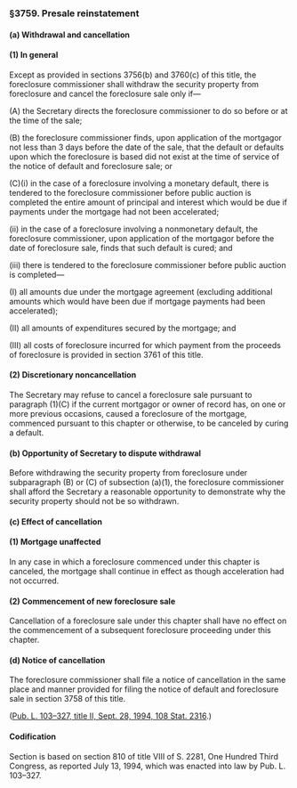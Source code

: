 ### §3759. Presale reinstatement ###

[]()

#### (a) Withdrawal and cancellation ####

[]()

#### (1) In general ####

Except as provided in sections 3756(b) and 3760(c) of this title, the foreclosure commissioner shall withdraw the security property from foreclosure and cancel the foreclosure sale only if—

[]()

(A) the Secretary directs the foreclosure commissioner to do so before or at the time of the sale;

[]()

(B) the foreclosure commissioner finds, upon application of the mortgagor not less than 3 days before the date of the sale, that the default or defaults upon which the foreclosure is based did not exist at the time of service of the notice of default and foreclosure sale; or

[]()[]()

(C)(i) in the case of a foreclosure involving a monetary default, there is tendered to the foreclosure commissioner before public auction is completed the entire amount of principal and interest which would be due if payments under the mortgage had not been accelerated;

[]()

(ii) in the case of a foreclosure involving a nonmonetary default, the foreclosure commissioner, upon application of the mortgagor before the date of foreclosure sale, finds that such default is cured; and

[]()

(iii) there is tendered to the foreclosure commissioner before public auction is completed—

[]()

(I) all amounts due under the mortgage agreement (excluding additional amounts which would have been due if mortgage payments had been accelerated);

[]()

(II) all amounts of expenditures secured by the mortgage; and

[]()

(III) all costs of foreclosure incurred for which payment from the proceeds of foreclosure is provided in section 3761 of this title.

[]()

#### (2) Discretionary noncancellation ####

The Secretary may refuse to cancel a foreclosure sale pursuant to paragraph (1)(C) if the current mortgagor or owner of record has, on one or more previous occasions, caused a foreclosure of the mortgage, commenced pursuant to this chapter or otherwise, to be canceled by curing a default.

[]()

#### (b) Opportunity of Secretary to dispute withdrawal ####

Before withdrawing the security property from foreclosure under subparagraph (B) or (C) of subsection (a)(1), the foreclosure commissioner shall afford the Secretary a reasonable opportunity to demonstrate why the security property should not be so withdrawn.

[]()

#### (c) Effect of cancellation ####

[]()

#### (1) Mortgage unaffected ####

In any case in which a foreclosure commenced under this chapter is canceled, the mortgage shall continue in effect as though acceleration had not occurred.

[]()

#### (2) Commencement of new foreclosure sale ####

Cancellation of a foreclosure sale under this chapter shall have no effect on the commencement of a subsequent foreclosure proceeding under this chapter.

[]()

#### (d) Notice of cancellation ####

The foreclosure commissioner shall file a notice of cancellation in the same place and manner provided for filing the notice of default and foreclosure sale in section 3758 of this title.

([Pub. L. 103–327, title II, Sept. 28, 1994, 108 Stat. 2316](/statviewer.htm?volume=108&page=2316).)

#### Codification ####

Section is based on section 810 of title VIII of S. 2281, One Hundred Third Congress, as reported July 13, 1994, which was enacted into law by Pub. L. 103–327.